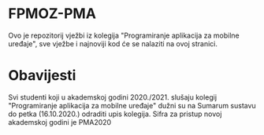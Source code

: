 # FPMOZ-PMA
Ovo je repozitorij vježbi iz kolegija "Programiranje aplikacija za mobilne uređaje", sve vježbe i najnoviji kod će se nalaziti na ovoj stranici.

# Obavijesti
Svi studenti koji u akademskoj godini 2020./2021. slušaju kolegij "Programiranje aplikacija za mobilne uređaje" dužni su na Sumarum sustavu do petka (16.10.2020.) odraditi upis kolegija. Sifra za pristup novoj akademskoj godini je PMA2020
